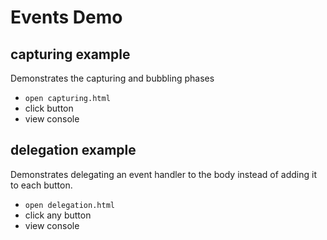 # Events Demo

## capturing example

Demonstrates the capturing and bubbling phases

- `open capturing.html`
- click button
- view console

## delegation example

Demonstrates delegating an event handler to the body instead of adding it to each button.

- `open delegation.html`
- click any button
- view console
